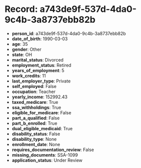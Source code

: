 # Record: a743de9f-537d-4da0-9c4b-3a8737ebb82b

- **person_id**: a743de9f-537d-4da0-9c4b-3a8737ebb82b
- **date_of_birth**: 1990-03-03
- **age**: 35
- **gender**: Other
- **state**: OH
- **marital_status**: Divorced
- **employment_status**: Retired
- **years_of_employment**: 5
- **work_credits**: 11
- **last_employer_type**: Private
- **self_employed**: False
- **occupation**: Teacher
- **yearly_income**: 152992.43
- **taxed_medicare**: True
- **ssa_withholdings**: True
- **eligible_for_medicare**: False
- **part_a_qualified**: False
- **part_b_enrolled**: True
- **dual_eligible_medicaid**: True
- **disability_status**: False
- **disability_type**: None
- **enrollment_date**: None
- **requires_documentation_review**: False
- **missing_documents**: SSA-1099
- **application_status**: Under Review